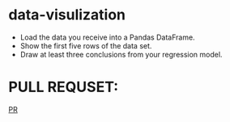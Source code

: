 # data-visulization
+ Load the data you receive into a Pandas DataFrame.
+ Show the first five rows of the data set.
+ Draw at least three conclusions from your regression model.



# PULL REQUSET:
[PR ](https://github.com/mohammadsilwadi/data-visulization/pull/1)
